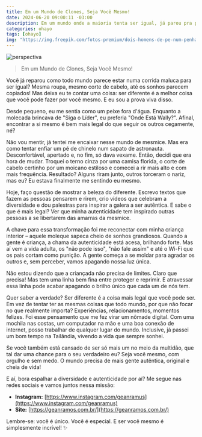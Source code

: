 ```yaml
---
title: Em um Mundo de Clones, Seja Você Mesmo!
date: 2024-06-20 09:00:11 -03:00
description: Em um mundo onde a maioria tenta ser igual, já parou pra pensar que o que te faz diferente é também o que te faz interessante?
categories: ohayo
tags: [ohayo]
img: "https://img.freepik.com/fotos-premium/dois-homens-de-pe-num-penhasco-um-dos-quais-e-vermelho_406811-38562.jpg"
---
```

![perspectiva](https://cdn.jsdelivr.net/gh/geanramos/files/img/rising-tag.png)

> Em um Mundo de Clones, Seja Você Mesmo!

Você já reparou como todo mundo parece estar numa corrida maluca para ser igual? Mesma roupa, mesmo corte de cabelo, até os sonhos parecem copiados! Mas deixa eu te contar uma coisa: ser diferente é a melhor coisa que você pode fazer por você mesmo. E eu sou a prova viva disso.

Desde pequeno, eu me sentia como um peixe fora d'água. Enquanto a molecada brincava de "Siga o Líder", eu preferia "Onde Está Wally?". Afinal, encontrar a si mesmo é bem mais legal do que seguir os outros cegamente, né?

Não vou mentir, já tentei me encaixar nesse mundo de mesmice. Mas era como tentar enfiar um pé de chinelo num sapato de astronauta. Desconfortável, apertado e, no fim, só dava vexame. Então, decidi que era hora de mudar. Troquei o terno cinza por uma camisa florida, o corte de cabelo certinho por um moicano estiloso e comecei a rir mais alto e com mais frequência. Resultado? Alguns riram junto, outros torceram o nariz, mas eu? Eu estava finalmente me sentindo eu mesmo.

Hoje, faço questão de mostrar a beleza do diferente. Escrevo textos que fazem as pessoas pensarem e rirem, crio vídeos que celebram a diversidade e dou palestras para inspirar a galera a ser autêntica. E sabe o que é mais legal? Ver que minha autenticidade tem inspirado outras pessoas a se libertarem das amarras da mesmice.

A chave para essa transformação foi me reconectar com minha criança interior – aquele moleque sapeca cheio de sonhos grandiosos. Quando a gente é criança, a chama da autenticidade está acesa, brilhando forte. Mas aí vem a vida adulta, os "não pode isso", "não fale assim" e até o Wi-Fi que os pais cortam como punição. A gente começa a se moldar para agradar os outros e, sem perceber, vamos apagando nossa luz única.

Não estou dizendo que a criançada não precisa de limites. Claro que precisa! Mas tem uma linha bem fina entre proteger e reprimir. E atravessar essa linha pode acabar apagando o brilho único que cada um de nós tem.

Quer saber a verdade? Ser diferente é a coisa mais legal que você pode ser. Em vez de tentar ter as mesmas coisas que todo mundo, por que não focar no que realmente importa? Experiências, relacionamentos, momentos felizes. Foi esse pensamento que me fez virar um nômade digital. Com uma mochila nas costas, um computador na mão e uma boa conexão de internet, posso trabalhar de qualquer lugar do mundo. Inclusive, já passei um bom tempo na Tailândia, vivendo a vida que sempre sonhei.

Se você também está cansado de ser só mais um no meio da multidão, que tal dar uma chance para o seu verdadeiro eu? Seja você mesmo, com orgulho e sem medo. O mundo precisa de mais gente autêntica, original e cheia de vida!

E aí, bora espalhar a diversidade e autenticidade por aí? Me segue nas redes sociais e vamos juntos nessa missão:

* **Instagram:** [https://www.instagram.com/geanramus](https://www.instagram.com/geanramus)
* **Site:** [https://geanramos.com.br/](https://geanramos.com.br/)

Lembre-se: você é único. Você é especial. E ser você mesmo é simplesmente incrível! ✨